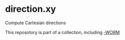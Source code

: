 direction.xy
============

Compute Cartesian directions

This reposotory is part of a collection, including
[-WORM](https://github.com/dmparrishphd/direction.xy-WORM)
